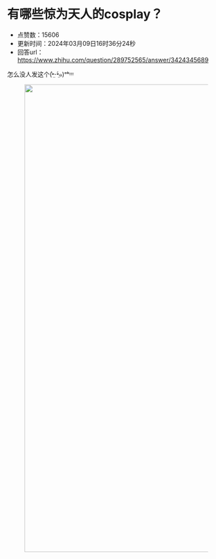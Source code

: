 # 有哪些惊为天人的cosplay？
- 点赞数：15606
- 更新时间：2024年03月09日16时36分24秒
- 回答url：https://www.zhihu.com/question/289752565/answer/3424345689
<body>
 <p data-pid="0p89wjbT">怎么没人发这个(•̤̀ᵕ•̤́๑)ᵒᵏᵎᵎᵎᵎ</p>
 <figure data-size="normal">
  <img src="https://picx.zhimg.com/50/v2-021a7aebf51316409a6815e0d2a67f06_720w.jpg?source=1940ef5c" data-rawwidth="1079" data-rawheight="993" data-size="normal" data-original-token="v2-7723fad66cc336a0402a331e3a9f62a2" data-default-watermark-src="https://picx.zhimg.com/50/v2-afcae2fe9379a569c8d7c56b4cc4f7ac_720w.jpg?source=1940ef5c" class="origin_image zh-lightbox-thumb" width="1079" data-original="https://pic1.zhimg.com/v2-021a7aebf51316409a6815e0d2a67f06_r.jpg?source=1940ef5c">
 </figure>
 <p></p>
</body>